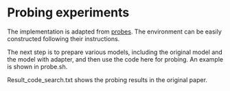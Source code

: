 # Probing experiments

The implementation is adapted from [probes](https://github.com/giganticode/probes). The environment can be easily constructed following their instructions.

The next step is to prepare various models, including the original model and the model with adapter, and then use the code here for probing. An example is shown in probe.sh.

Result_code_search.txt shows the probing results in the original paper.
